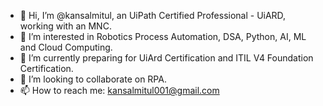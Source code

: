 - 👋 Hi, I’m @kansalmitul, an UiPath Certified Professional - UiARD, working with an MNC.
- 👀 I’m interested in Robotics Process Automation, DSA, Python, AI, ML and Cloud Computing.
- 🌱 I’m currently preparing for UiArd Certification and ITIL V4 Foundation Certification.
- 💞️ I’m looking to collaborate on RPA.
- 📫 How to reach me: kansalmitul001@gmail.com

<!---
kansalmitul/kansalmitul is a ✨ special ✨ repository because its `README.md` (this file) appears on your GitHub profile.
You can click the Preview link to take a look at your changes.
--->
